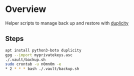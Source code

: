 # Overview

Helper scripts to manage back up and restore with [duplicity](https://linux.die.net/man/1/duplicity)

## Steps

```bash
apt install python3-boto duplicity
gpg --import myprivatekeys.asc
./.vault/backup.sh
sudo crontab -u n0mn0m -e
* 2 * * * bash ./.vault/backup.sh
```
